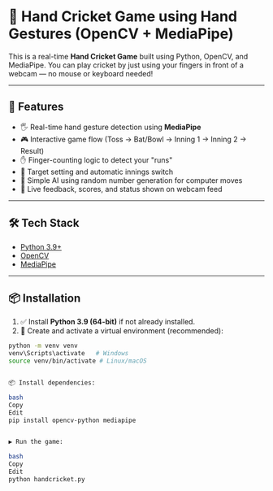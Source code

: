 # 🏏 Hand Cricket Game using Hand Gestures (OpenCV + MediaPipe)

This is a real-time **Hand Cricket Game** built using Python, OpenCV, and MediaPipe. You can play cricket by just using your fingers in front of a webcam — no mouse or keyboard needed!

---

## 🚀 Features

- 🖐️ Real-time hand gesture detection using **MediaPipe**
- 🎮 Interactive game flow (Toss → Bat/Bowl → Inning 1 → Inning 2 → Result)
- ✋ Finger-counting logic to detect your "runs"
- 🎯 Target setting and automatic innings switch
- 🧠 Simple AI using random number generation for computer moves
- 🎨 Live feedback, scores, and status shown on webcam feed

---

## 🛠️ Tech Stack

- [Python 3.9+](https://www.python.org/)
- [OpenCV](https://pypi.org/project/opencv-python/)
- [MediaPipe](https://google.github.io/mediapipe/)

---

## 📦 Installation

1. ✅ Install **Python 3.9 (64-bit)** if not already installed.
2. 🔁 Create and activate a virtual environment (recommended):

```bash
python -m venv venv
venv\Scripts\activate   # Windows
source venv/bin/activate # Linux/macOS


📦 Install dependencies:

bash
Copy
Edit
pip install opencv-python mediapipe


▶️ Run the game:

bash
Copy
Edit
python handcricket.py
